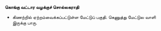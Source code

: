**கொங்கு வட்டார வழக்குச் சொல்லகராதி**
- கிணற்றில் ஏற்றம்வைக்கப்பட்டுள்ள மேட்டுப் பகுதி. கெணுத்து மேட்டுல வாளி இருக்கு பாரு.

